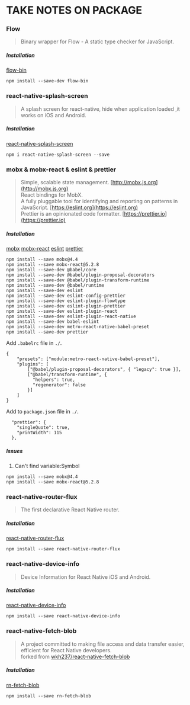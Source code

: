 # TAKE NOTES ON PACKAGE

### Flow

> Binary wrapper for Flow - A static type checker for JavaScript.

##### Installation

[flow-bin](https://github.com/flowtype/flow-bin)

`npm install --save-dev flow-bin`

### react-native-splash-screen

> A splash screen for react-native, hide when application loaded ,it works on iOS and Android.

##### Installation

[react-native-splash-screen](https://github.com/crazycodeboy/react-native-splash-screen)

`npm i react-native-splash-screen --save`

### mobx & mobx-react & eslint & prettier

> Simple, scalable state management. [http://mobx.js.org](http://mobx.js.org)  
> React bindings for MobX.  
> A fully pluggable tool for identifying and reporting on patterns in JavaScript. [https://eslint.org](https://eslint.org)  
> Prettier is an opinionated code formatter. [https://prettier.io](https://prettier.io)  

##### Installation

[mobx](https://github.com/mobxjs/mobx)
[mobx-react](https://github.com/mobxjs/mobx-react)
[eslint](https://github.com/eslint/eslint)
[prettier](https://github.com/prettier/prettier)

```
npm install --save mobx@4.4
npm install --save mobx-react@5.2.8
npm install --save-dev @babel/core
npm install --save-dev @babel/plugin-proposal-decorators
npm install --save-dev @babel/plugin-transform-runtime
npm install --save-dev @babel/runtime
npm install --save-dev eslint
npm install --save-dev eslint-config-prettier
npm install --save-dev eslint-plugin-flowtype
npm install --save-dev eslint-plugin-prettier
npm install --save-dev eslint-plugin-react
npm install --save-dev eslint-plugin-react-native
npm install --save-dev babel-eslint
npm install --save-dev metro-react-native-babel-preset
npm install --save-dev prettier
```

Add `.babelrc` file in `./`.

```
{
    "presets": ["module:metro-react-native-babel-preset"],
    "plugins": [
        ["@babel/plugin-proposal-decorators", { "legacy": true }],
        ["@babel/transform-runtime", {
          "helpers": true,
          "regenerator": false
        }]
    ]
}
```

Add to `package.json` file in `./`.

```
  "prettier": {
    "singleQuote": true,
    "printWidth": 115
  },
```

##### Issues

1. Can't find variable:Symbol

```
npm install --save mobx@4.4
npm install --save mobx-react@5.2.8
```

### react-native-router-flux

> The first declarative React Native router.

##### Installation

[react-native-router-flux](https://github.com/aksonov/react-native-router-flux)

`npm install --save react-native-router-flux`

### react-native-device-info

> Device Information for React Native iOS and Android.

##### Installation

[react-native-device-info](https://github.com/rebeccahughes/react-native-device-info)

`npm install --save react-native-device-info`

### react-native-fetch-blob

> A project committed to making file access and data transfer easier, efficient for React Native developers.  
> forked from [wkh237/react-native-fetch-blob](https://github.com/wkh237/react-native-fetch-blob)

##### Installation

[rn-fetch-blob](https://github.com/joltup/rn-fetch-blob)

`npm install --save rn-fetch-blob`
